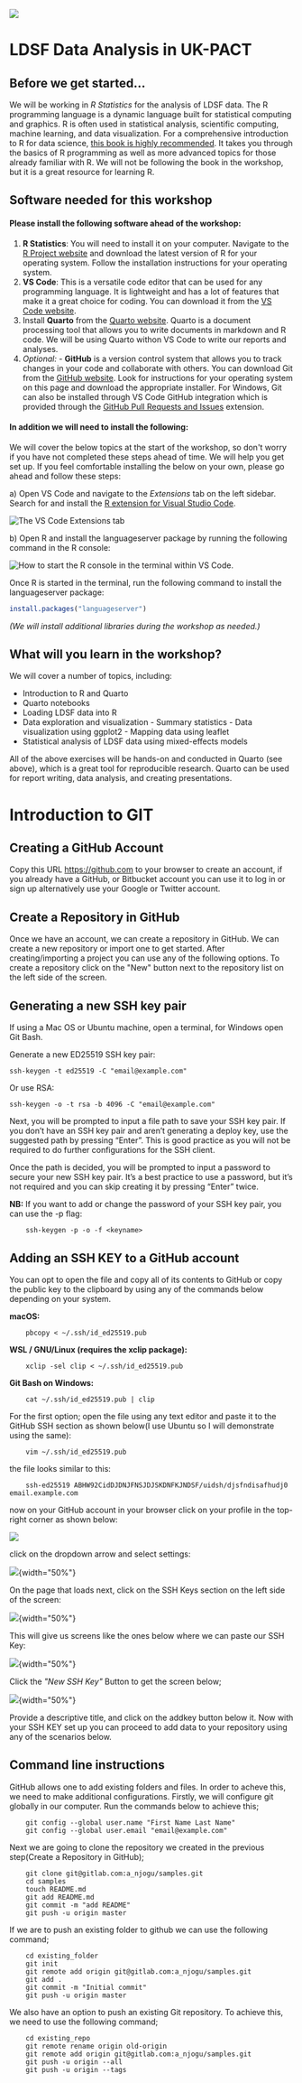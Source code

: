 ![](figs/CIFOR-ICRAF_logo.png)

# LDSF Data Analysis in UK-PACT

## Before we get started...

We will be working in _R Statistics_ for the analysis of LDSF data. The R programming language is a dynamic language built for statistical computing and graphics. R is often used in statistical analysis, scientific computing, machine learning, and data visualization. For a comprehensive introduction to R for data science, [this book is highly recommended](https://r4ds.hadley.nz/). It takes you through the basics of R programming as well as more advanced topics for those already familiar with R. We will not be following the book in the workshop, but it is a great resource for learning R.

## Software needed for this workshop
#### Please install the following software ahead of the workshop:
1. **R Statistics**: You will need to install it on your computer. Navigate to the [R Project website](https://cloud.r-project.org/) and download the latest version of R for your operating system. Follow the installation instructions for your operating system.
2. **VS Code**: This is a versatile code editor that can be used for any programming language. It is lightweight and has a lot of features that make it a great choice for coding. You can download it from the [VS Code website](https://code.visualstudio.com/).
3. Install **Quarto** from the [Quarto website](https://quarto.org/). Quarto is a document processing tool that allows you to write documents in markdown and R code. We will be using Quarto withon VS Code to write our reports and analyses.
4. _Optional:_ - **GitHub** is a version control system that allows you to track changes in your code and collaborate with others. You can download Git from the [GitHub website](https://github.com/git-guides/install-git). Look for instructions for your operating system on this page and download the appropriate installer. For Windows, Git can also be installed through VS Code GitHub integration which is provided through the [GitHub Pull Requests and Issues](https://marketplace.visualstudio.com/items?itemName=GitHub.vscode-pull-request-github) extension.

#### In addition we will need to install the following:
We will cover the below topics at the start of the workshop, so don't worry if you have not completed these steps ahead of time. We will help you get set up. If you feel comfortable installing the below on your own, please go ahead and follow these steps:

a) Open VS Code and navigate to the _Extensions_ tab on the left sidebar. Search for and install the [R extension for Visual Studio Code](https://marketplace.visualstudio.com/items?itemName=REditorSupport.r).

![The VS Code Extensions tab](figs/vs_code_extensions.jpg)

b) Open R and install the languageserver package by running the following command in the R console:

![How to start the R console in the terminal within VS Code.](figs/vs_code_terminal_R.jpg)

Once R is started in the terminal, run the following command to install the languageserver package:

```R
install.packages("languageserver")
```

_(We will install additional libraries during the workshop as needed.)_

## What will you learn in the workshop?
We will cover a number of topics, including:
- Introduction to R and Quarto
- Quarto notebooks
- Loading LDSF data into R
- Data exploration and visualization
        - Summary statistics
        - Data visualization using ggplot2
        - Mapping data using leaflet
- Statistical analysis of LDSF data using mixed-effects models

All of the above exercises will be hands-on and conducted in Quarto (see above), which is a great tool for reproducible research. Quarto can be used for report writing, data analysis, and creating presentations.



# Introduction to GIT

## Creating a GitHub Account

Copy this URL https://github.com to your browser to create an account, if you already have a GitHub, or Bitbucket account you can use it to log in or sign up alternatively use your Google or Twitter account.

## Create a Repository in GitHub

Once we have an account, we can create a repository in GitHub. We can create a new repository or import one to get started. After creating/importing a project you can use any of the following options.
To create a repository click on the "New" button next to the repository list on the left side of the screen.

## Generating a new SSH key pair

If using a Mac OS or Ubuntu machine, open a terminal, for Windows open Git Bash.

Generate a new ED25519 SSH key pair:

~~~
ssh-keygen -t ed25519 -C "email@example.com"
~~~

Or use RSA:

~~~
ssh-keygen -o -t rsa -b 4096 -C "email@example.com"
~~~

Next, you will be prompted to input a file path to save your SSH key pair. If you don’t have an SSH key pair and aren’t generating a deploy key, use the suggested path by pressing “Enter”. This is good practice as you will not be required to do further configurations for the SSH client.

Once the path is decided, you will be prompted to input a password to secure your new SSH key pair. It’s a best practice to use a password, but it’s not required and you can skip creating it by pressing “Enter” twice.

__NB:__ If you want to add or change the password of your SSH key pair, you can use the -p flag:

~~~
	ssh-keygen -p -o -f <keyname>
~~~

## Adding an SSH KEY to a GitHub account

You can opt to open the file and copy all of its contents to GitHub or copy the public key to the clipboard by using any of the commands below depending on your system.

__macOS:__

~~~
 	pbcopy < ~/.ssh/id_ed25519.pub
~~~

__WSL / GNU/Linux (requires the xclip package):__

~~~
	xclip -sel clip < ~/.ssh/id_ed25519.pub
~~~

__Git Bash on Windows:__

~~~
	cat ~/.ssh/id_ed25519.pub | clip
~~~

For the first option; open the file using any text editor and paste it to the GitHub SSH section as shown below(I use Ubuntu so I will demonstrate using the same):

~~~
	vim ~/.ssh/id_ed25519.pub
~~~

the file looks similar to this:

~~~
    ssh-ed25519 ABHW92CidDJDNJFNSJDJSKDNFKJNDSF/uidsh/djsfndisafhudj0 email.example.com
~~~

now on your GitHub account in your browser click on your profile in the top-right corner as shown below:

![](profile_sect.png)

click on the dropdown arrow and select settings:

![](profile_dropdwn.png){width="50%"}

On the page that loads next, click on the SSH Keys section on the left side of the screen:

![](sshKeys.png){width="50%"}

This will give us screens like the ones below where we can paste our SSH Key:

![](addsshbtn.png){width="50%"}

Click the _"New SSH Key"_ Button to get the screen below;

![](pastessh.png){width="50%"}

Provide a descriptive title, and click on the addkey button below it. Now with your SSH KEY set up you can proceed to add data to your repository using any of the scenarios below.

## Command line instructions

GitHub allows one to add existing folders and files. In order to acheve this, we need to make additional configurations. Firstly, we will configure git globally in our computer. Run the commands below to achieve this;

~~~
    git config --global user.name "First Name Last Name"
    git config --global user.email "email@example.com"
~~~

Next we are going to clone the repository we created in the previous step(Create a Repository in GitHub);

~~~
    git clone git@gitlab.com:a_njogu/samples.git
    cd samples
    touch README.md
    git add README.md
    git commit -m "add README"
    git push -u origin master
~~~

If we are to push an existing folder to github we can use the following command;

~~~
    cd existing_folder
    git init
    git remote add origin git@gitlab.com:a_njogu/samples.git
    git add .
    git commit -m "Initial commit"
    git push -u origin master
~~~

We also have an option to push an existing Git repository. To achieve this, we need to use the following command;


~~~
    cd existing_repo
    git remote rename origin old-origin
    git remote add origin git@gitlab.com:a_njogu/samples.git
    git push -u origin --all
    git push -u origin --tags
~~~
